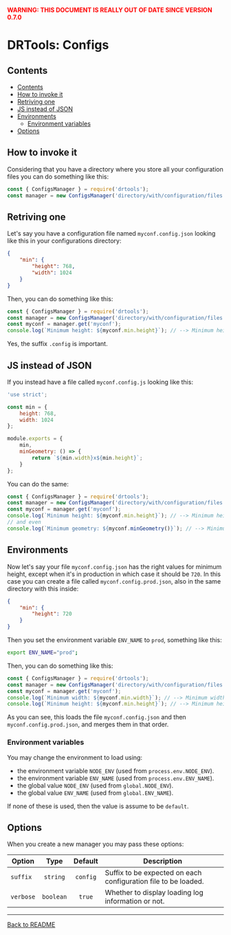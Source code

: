 __<span style="color:red">WARNING: THIS DOCUMENT IS REALLY OUT OF DATE SINCE
VERSION 0.7.0</span>__

# DRTools: Configs
## Contents
<!-- TOC depthFrom:2 updateOnSave:true -->

- [Contents](#contents)
- [How to invoke it](#how-to-invoke-it)
- [Retriving one](#retriving-one)
- [JS instead of JSON](#js-instead-of-json)
- [Environments](#environments)
    - [Environment variables](#environment-variables)
- [Options](#options)

<!-- /TOC -->

## How to invoke it
Considering that you have a directory where you store all your configuration files
you can do something like this:
```js
const { ConfigsManager } = require('drtools');
const manager = new ConfigsManager('directory/with/configuration/files');
```

## Retriving one
Let's say you have a configuration file named `myconf.config.json` looking like
this in your configurations directory:
```json
{
    "min": {
        "height": 768,
        "width": 1024
    }
}
```

Then, you can do something like this:
```js
const { ConfigsManager } = require('drtools');
const manager = new ConfigsManager('directory/with/configuration/files');
const myconf = manager.get('myconf');
console.log(`Minimum height: ${myconf.min.height}`); // --> Minimum height: 768
```
Yes, the suffix `.config` is important.

## JS instead of JSON
If you instead have a file called `myconf.config.js` looking like this:
```js
'use strict';

const min = {
    height: 768,
    width: 1024
};

module.exports = {
    min,
    minGeometry: () => {
        return `${min.width}x${min.height}`;
    }
};
```

You can do the same:
```js
const { ConfigsManager } = require('drtools');
const manager = new ConfigsManager('directory/with/configuration/files');
const myconf = manager.get('myconf');
console.log(`Minimum height: ${myconf.min.height}`); // --> Minimum height: 768
// and even
console.log(`Minimum geometry: ${myconf.minGeometry()}`); // --> Minimum geometry: 1024x768
```

## Environments
Now let's say your file `myconf.config.json` has the right values for minimum
height, except when it's in production in which case it should be `720`.
In this case you can create a file called `myconf.config.prod.json`, also in the same directory with this inside:
```json
{
    "min": {
        "height": 720
    }
}
```

Then you set the environment variable `ENV_NAME` to `prod`, something like this:
```sh
export ENV_NAME="prod";
```

Then, you can do something like this:
```js
const { ConfigsManager } = require('drtools');
const manager = new ConfigsManager('directory/with/configuration/files');
const myconf = manager.get('myconf');
console.log(`Minimum width: ${myconf.min.width}`); // --> Minimum width: 1024
console.log(`Minimum height: ${myconf.min.height}`); // --> Minimum height: 720
```

As you can see, this loads the file `myconf.config.json` and then
`myconf.config.prod.json`, and merges them in that order.

### Environment variables
You may change the environment to load using:
* the environment variable `NODE_ENV` (used from `process.env.NODE_ENV`).
* the environment variable `ENV_NAME` (used from `process.env.ENV_NAME`).
* the global value `NODE_ENV` (used from `global.NODE_ENV`).
* the global value `ENV_NAME` (used from `global.ENV_NAME`).

If none of these is used, then the value is assume to be `default`.

## Options
When you create a new manager you may pass these options:

| Option    |    Type   |  Default | Description                                                    |
|-----------|:---------:|:--------:|----------------------------------------------------------------|
| `suffix`  |  `string` | `config` | Suffix to be expected on each configuration file to be loaded. |
| `verbose` | `boolean` |  `true`  | Whether to display loading log information or not.             |

----
[Back to README](../README.md)
